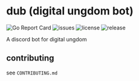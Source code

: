 # dub (digital ungdom bot)
![Go Report Card](https://goreportcard.com/badge/github.com/digitalungdom-se/dub)
![issues](https://img.shields.io/github/issues/digitalungdom-se/dub)
![license](https://img.shields.io/github/license/digitalungdom-se/dub)
![release](https://img.shields.io/github/v/release/digitalungdom-se/dub)

A discord bot for digital ungdom

## contributing

see `CONTRIBUTING.md`
